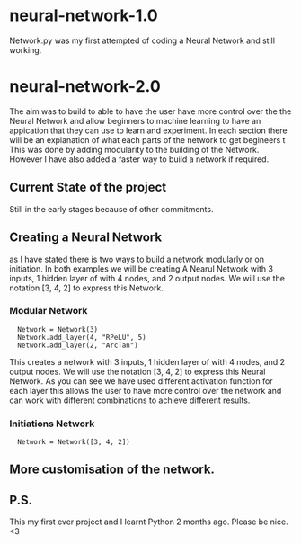 # neural-network-1.0
Network.py was my first attempted of coding a Neural Network and still working. 

# neural-network-2.0
The aim was to build to able to have the user have more control over the the Neural Network and allow beginners to machine learning to have an appication that they can use to learn and experiment. In each section there will be an explanation of what each parts of the network to get begineers t
This was done by adding modularity to the building of the Network. However I have also added a faster way to build a network if required.

## Current State of the project
Still in the early stages because of other commitments.

## Creating a Neural Network
as I have stated there is two ways to build a network modularly or on initiation. In both examples we will be creating A Nearul Network with 3 inputs, 1 hidden layer of with 4 nodes, and 2 output nodes. We will use the notation [3, 4, 2] to express this Network.

### Modular Network
```
  Network = Network(3)
  Network.add_layer(4, "RPeLU", 5)
  Network.add_layer(2, "ArcTan")
```
This creates a network with 3 inputs, 1 hidden layer of with 4 nodes, and 2 output nodes. We will use the notation [3, 4, 2] to express this Neural Network. As you can see we have used different activation function for each layer this allows the user to have more control over the network and can work with different combinations to achieve different results.

### Initiations Network
```
  Network = Network([3, 4, 2])
```

## More customisation of the network.

## P.S.
This my first ever project and I learnt Python 2 months ago. Please be nice. <3
